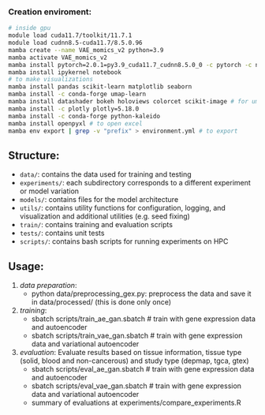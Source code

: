 ### Creation enviroment:
```bash
# inside gpu
module load cuda11.7/toolkit/11.7.1
module load cudnn8.5-cuda11.7/8.5.0.96
mamba create --name VAE_momics_v2 python=3.9
mamba activate VAE_momics_v2
mamba install pytorch=2.0.1=py3.9_cuda11.7_cudnn8.5.0_0 -c pytorch -c nvidia
mamba install ipykernel notebook
# to make visualizations
mamba install pandas scikit-learn matplotlib seaborn
mamba install -c conda-forge umap-learn
mamba install datashader bokeh holoviews colorcet scikit-image # for umap plot
mamba install -c plotly plotly=5.18.0
mamba install -c conda-forge python-kaleido
mamba install openpyxl # to open excel
mamba env export | grep -v "prefix" > environment.yml # to export 
```

## Structure:
- `data/`: contains the data used for training and testing
- `experiments/`: each subdirectory corresponds to a different experiment or model variation 
- `models/`: contains files for the model architecture
- `utils/`: contains utility functions for configuration, logging, and visualization and additional utilities (e.g. seed fixing)
- `train/`: contains training and evaluation scripts
- `tests/`: contains unit tests
- `scripts/`: contains bash scripts for running experiments on HPC

## Usage:
1. *data preparation*:
    - python data/preprocessing_gex.py: preprocess the data and save it in data/processed/ (this is done only once)
2. *training*:
    - sbatch scripts/train_ae_gan.sbatch  # train with gene expression data and autoencoder
    - sbatch scripts/train_vae_gan.sbatch # train with gene expression data and variational autoencoder
3. *evaluation*: 
    Evaluate results based on tissue information, tissue type (solid, blood and non-cancerous) and study type (depmap, tgca, gtex)
    - sbatch scripts/eval_ae_gan.sbatch  # train with gene expression data and autoencoder
    - sbatch scripts/eval_vae_gan.sbatch # train with gene expression data and variational autoencoder
    - summary of evaluations at experiments/compare_experiments.R

